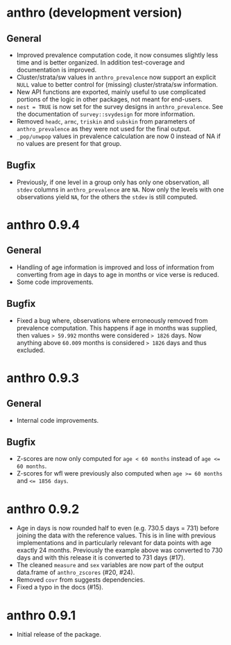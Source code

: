 # anthro (development version)

## General

* Improved prevalence computation code, it now consumes slightly less time and
  is better organized. In addition test-coverage and documentation is improved.
* Cluster/strata/sw values in `anthro_prevalence` now support an explicit `NULL`
  value to better control for (missing) cluster/strata/sw information.
* New API functions are exported, mainly useful to use complicated portions
  of the logic in other packages, not meant for end-users.
* `nest = TRUE` is now set for the survey designs in `anthro_prevalence`. See
  the documentation of `survey::svydesign` for more information.
* Removed `headc`, `armc`, `triskin` and `subskin` from parameters of
  `anthro_prevalence` as they were not used for the final output.
* `_pop/unwpop` values in prevalence calculation are now 0 instead of NA if no
  values are present for that group.

## Bugfix

* Previously, if one level in a group only has only one observation, all
  `stdev` columns in `anthro_prevalence` are `NA`. Now only the levels with
  one observations yield `NA`, for the others the `stdev` is still computed.

# anthro 0.9.4

## General

* Handling of age information is improved and loss of information from
  converting from age in days to age in months or vice verse is reduced.
* Some code improvements.

## Bugfix

* Fixed a bug where, observations where erroneously removed from prevalence
  computation. This happens if age in months was supplied, then values
  `> 59.992` months were considered `> 1826` days. Now anything above
  `60.009` months is considered `> 1826` days and thus excluded.

# anthro 0.9.3

## General

* Internal code improvements.

## Bugfix

* Z-scores are now only computed for `age < 60 months` instead of `age <= 60 months`.
* Z-scores for wfl were previously also computed when `age >= 60 months` and `<= 1856 days`.

# anthro 0.9.2

* Age in days is now rounded half to even (e.g. 730.5 days = 731) before joining
  the data with the reference values. This is in line with previous
  implementations and in particularly relevant for data points with
  age exactly 24 months. Previously the example above was converted to 730 days and with
  this release it is converted to 731 days (#17).
* The cleaned `measure` and `sex` variables are now part of the output
  data.frame of `anthro_zscores` (#20, #24).
* Removed `covr` from suggests dependencies.
* Fixed a typo in the docs (#15).

# anthro 0.9.1

* Initial release of the package.
